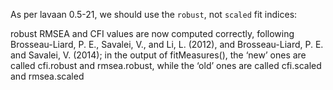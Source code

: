 As per lavaan 0.5-21, we should use the `robust`, not `scaled` fit indices:

robust RMSEA and CFI values are now computed correctly, following Brosseau-Liard, P. E., Savalei, V., and Li, L. (2012), and Brosseau-Liard, P. E. and Savalei, V. (2014); in the output of fitMeasures(), the ‘new’ ones are called cfi.robust and rmsea.robust, while the ‘old’ ones are called cfi.scaled and rmsea.scaled
